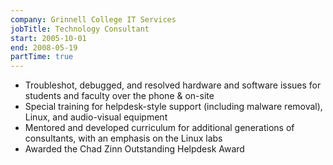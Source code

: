 ```yaml
---
company: Grinnell College IT Services
jobTitle: Technology Consultant
start: 2005-10-01
end: 2008-05-19
partTime: true
---
```

* Troubleshot, debugged, and resolved hardware and software issues for students
  and faculty over the phone & on-site
* Special training for helpdesk-style support (including malware removal),
  Linux, and audio-visual equipment
* Mentored and developed curriculum for additional generations of consultants,
  with an emphasis on the Linux labs
* Awarded the Chad Zinn Outstanding Helpdesk Award
